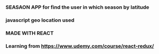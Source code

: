 ### SEASAON APP for find the user in which season by latitude
### javascript geo location used 

### MADE WITH REACT 

### Learning from https://www.udemy.com/course/react-redux/

